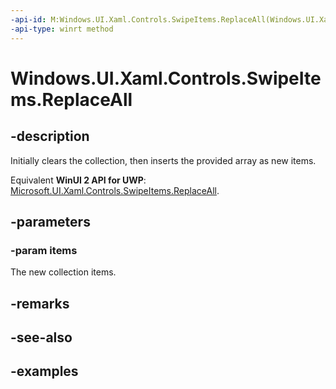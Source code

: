 ```yaml
---
-api-id: M:Windows.UI.Xaml.Controls.SwipeItems.ReplaceAll(Windows.UI.Xaml.Controls.SwipeItem[])
-api-type: winrt method
---
```


<!-- Method syntax.
public void SwipeItems.ReplaceAll(SwipeItem[] items)
-->

# Windows.UI.Xaml.Controls.SwipeItems.ReplaceAll

## -description

Initially clears the collection, then inserts the provided array as new items.

Equivalent **WinUI 2 API for UWP**: [Microsoft.UI.Xaml.Controls.SwipeItems.ReplaceAll](/windows/winui/api/microsoft.ui.xaml.controls.swipeitems.replaceall).

## -parameters

### -param items

The new collection items.

## -remarks

## -see-also

## -examples


